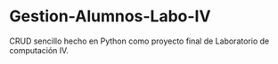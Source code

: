# Gestion-Alumnos-Labo-IV
CRUD sencillo hecho en Python como proyecto final de Laboratorio de computación IV.
